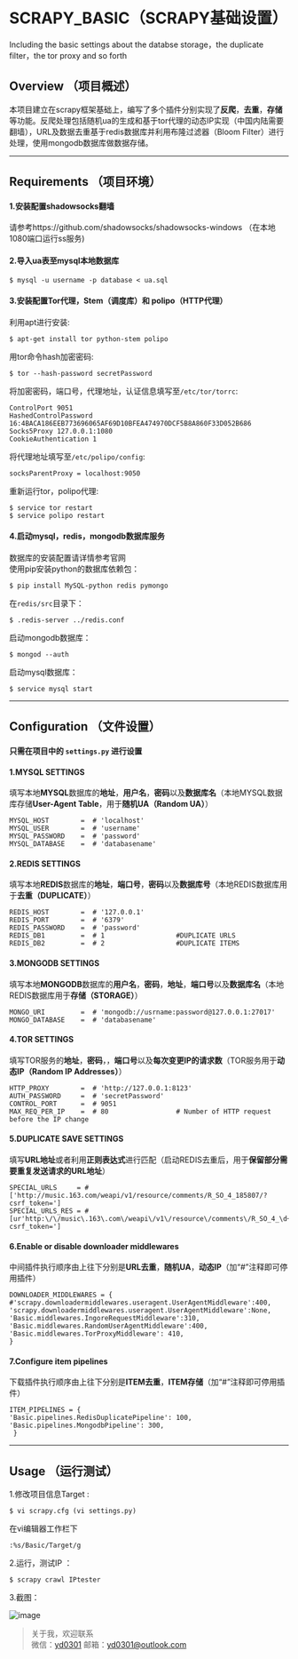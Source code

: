 # SCRAPY_BASIC（SCRAPY基础设置）  
Including the basic settings about the databse storage，the duplicate filter，the tor proxy and so forth  
  
  

## Overview （项目概述）
本项目建立在scrapy框架基础上，编写了多个插件分别实现了**反爬**，**去重**，**存储**等功能。反爬处理包括随机ua的生成和基于tor代理的动态IP实现（中国内陆需要翻墙），URL及数据去重基于redis数据库并利用布隆过滤器（Bloom Filter）进行处理，使用mongodb数据库做数据存储。  

--------
## Requirements （项目环境）  
#### 1.安装配置shadowsocks翻墙
请参考https://github.com/shadowsocks/shadowsocks-windows （在本地1080端口运行ss服务)  

#### 2.导入ua表至mysql本地数据库  
    $ mysql -u username -p database < ua.sql  
    
#### 3.安装配置Tor代理，Stem（调度库）和 polipo（HTTP代理）  
利用apt进行安装:  

    $ apt-get install tor python-stem polipo  

用tor命令hash加密密码:  
    
    $ tor --hash-password secretPassword   

将加密密码，端口号，代理地址，认证信息填写至`/etc/tor/torrc`:  
    
    ControlPort 9051
    HashedControlPassword  16:4BACA186EEB773696065AF69D10BFEA474970DCF5B8A860F33D052B686  
    Socks5Proxy 127.0.0.1:1080  
    CookieAuthentication 1  

将代理地址填写至`/etc/polipo/config`:  
    
    socksParentProxy = localhost:9050  

重新运行tor，polipo代理:  

    $ service tor restart
    $ service polipo restart
    
#### 4.启动mysql，redis，mongodb数据库服务  
数据库的安装配置请详情参考官网  
使用pip安装python的数据库依赖包：  
    
    $ pip install MySQL-python redis pymongo  
    
在`redis/src`目录下：  

    $ .redis-server ../redis.conf

启动mongodb数据库：  
    
    $ mongod --auth

启动mysql数据库：  
    
    $ service mysql start

----------
## Configuration （文件设置）
#### 只需在项目中的 `settings.py` 进行设置
#### 1.MYSQL SETTINGS
填写本地**MYSQL**数据库的**地址**，**用户名**，**密码**以及**数据库名**（本地MYSQL数据库存储**User-Agent Table**，用于**随机UA（Random UA）**）

    MYSQL_HOST        =  # 'localhost' 
    MYSQL_USER        =  # 'username'  
    MYSQL_PASSWORD    =  # 'password'  
    MYSQL_DATABASE    =  # 'databasename'
    
#### 2.REDIS SETTINGS
填写本地**REDIS**数据库的**地址**，**端口号**，**密码**以及**数据库号**（本地REDIS数据库用于**去重（DUPLICATE）**）

    REDIS_HOST        =  # '127.0.0.1'  
    REDIS_PORT        =  # '6379'  
    REDIS_PASSWORD    =  # 'password'  
    REDIS_DB1         =  # 1                  #DUPLICATE URLS  
    REDIS_DB2         =  # 2                  #DUPLICATE ITEMS
    
#### 3.MONGODB SETTINGS
填写本地**MONGODB**数据库的**用户名**，**密码**，**地址**，**端口号**以及**数据库名**（本地REDIS数据库用于**存储（STORAGE）**）

    MONGO_URI         =  # 'mongodb://usrname:password@127.0.0.1:27017'
    MONGO_DATABASE    =  # 'databasename'

#### 4.TOR SETTINGS
填写TOR服务的**地址**，**密码**，，**端口号**以及**每次变更IP的请求数**（TOR服务用于**动态IP（Random IP Addresses）**）

    HTTP_PROXY        =  # 'http://127.0.0.1:8123'
    AUTH_PASSWORD     =  # 'secretPassword'
    CONTROL_PORT      =  # 9051
    MAX_REQ_PER_IP    =  # 80                 # Number of HTTP request before the IP change

#### 5.DUPLICATE SAVE SETTINGS  
填写**URL地址**或者利用**正则表达式**进行匹配（启动REDIS去重后，用于**保留部分需要重复发送请求的URL地址**）

    SPECIAL_URLS     = # ['http://music.163.com/weapi/v1/resource/comments/R_SO_4_185807/?csrf_token=']  
    SPECIAL_URLS_RES = # [ur'http:\/\/music\.163\.com\/weapi\/v1\/resource\/comments\/R_SO_4_\d+\/\?csrf_token=']
    
#### 6.Enable or disable downloader middlewares
中间插件执行顺序由上往下分别是**URL去重**，**随机UA**，**动态IP**（加“#”注释即可停用插件）  

    DOWNLOADER_MIDDLEWARES = {  
    #'scrapy.downloadermiddlewares.useragent.UserAgentMiddleware':400,  
    'scrapy.downloadermiddlewares.useragent.UserAgentMiddleware':None,  
    'Basic.middlewares.IngoreRequestMiddleware':310,  
    'Basic.middlewares.RandomUserAgentMiddleware':400,  
    'Basic.middlewares.TorProxyMiddleware': 410,  
    }

#### 7.Configure item pipelines
下载插件执行顺序由上往下分别是**ITEM去重**，**ITEM存储**（加“#”注释即可停用插件）  

    ITEM_PIPELINES = {  
    'Basic.pipelines.RedisDuplicatePipeline': 100,  
    'Basic.pipelines.MongodbPipeline': 300,  
     }


------------
## Usage （运行测试）
1.修改项目信息Target :  
     
    $ vi scrapy.cfg (vi settings.py)  
在vi编辑器工作栏下  
    
    :%s/Basic/Target/g  

2.运行，测试IP ：  

    $ scrapy crawl IPtester  

3.截图：  
  
![image](https://github.com/adrianyoung/SCRAPY_BASIC/blob/master/example.png?raw=true)
    

> 关于我，欢迎联系  
  微信：[yd0301]() 邮箱：yd0301@outlook.com
  
